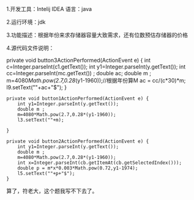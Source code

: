 1.开发工具：Intelij IDEA
  语言：java

2.运行环境：jdk

3.功能描述：根据年份来求存储器容量大致需求，还有位数预估存储器的价格

4.源代码文件说明： 

  private void button3ActionPerformed(ActionEvent e) {
        int c=Integer.parseInt(c1.getText());
        int y1=Integer.parseInt(y.getText());
        int cc=Integer.parseInt(mc.getText()) ;
        double ac;
        double m ;
        m=4080*Math.pow(2.7,0.28*(y1-1960));//根据年份算M
        ac = cc/(c*30)*m;
        l9.setText(""+ac+"$");
    }

    private void button1ActionPerformed(ActionEvent e) {
        int y1=Integer.parseInt(y.getText());
        double m ;
        m=4080*Math.pow(2.7,0.28*(y1-1960));
        l3.setText(""+m);

    }

    private void button2ActionPerformed(ActionEvent e) {
        int y1=Integer.parseInt(y.getText());
        double m ;
        m=4080*Math.pow(2.7,0.28*(y1-1960));
        int x=Integer.parseInt(cb.getItemAt(cb.getSelectedIndex()));
        double p = m*x*0.003*Math.pow(0.72,y1-1974);
        l5.setText(""+p+"$");
    }
算了，符老大，这个题我写不下去了。